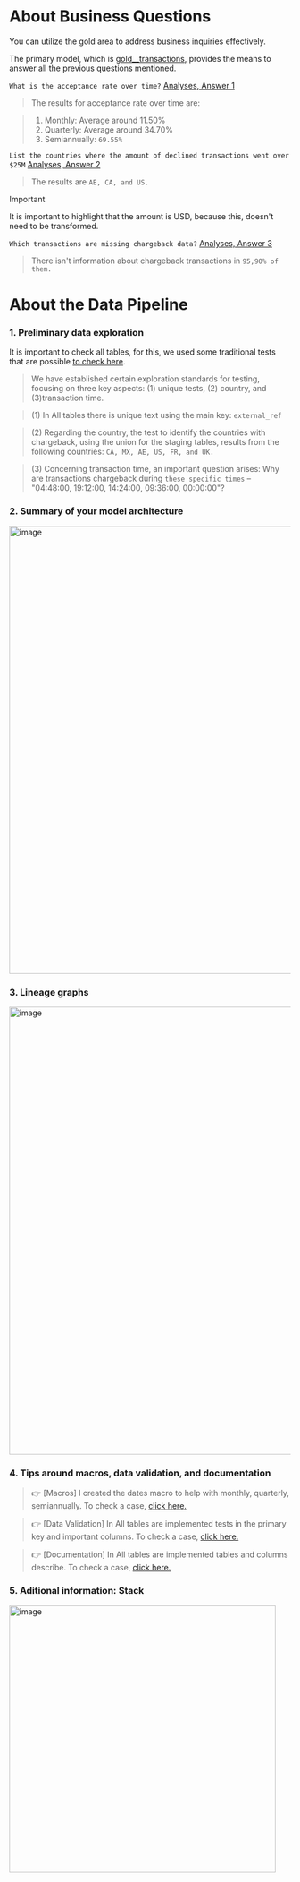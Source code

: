 # About Business Questions

You can utilize the gold area to address business inquiries effectively. 

The primary model, which is [gold__transactions](models/gold/gold__transactions.sql), provides the means to answer all the previous questions mentioned.

 `What is the acceptance rate over time?` [Analyses, Answer 1](analyses/answer_1_acceptance_rate_over_time.sql)

> The results for acceptance rate over time are:

> 1. Monthly: Average around 11.50%
> 2. Quarterly: Average around 34.70%
> 3. Semiannually: `69.55%`
  
 `List the countries where the amount of declined transactions went over $25M` [Analyses, Answer 2](analyses/answer_2_country_amount_declined_transac_over_25M.sql)

> The results are `AE, CA, and US.`

> [!IMPORTANT]
> It is important to highlight that the amount is USD, because this, doesn't need to be transformed.

 `Which transactions are missing chargeback data?` [Analyses, Answer 3](analyses/answer_3_transac_missing_chargeback.sql)

> There isn't information about chargeback transactions in `95,90% of them.`

# About the Data Pipeline

### 1. Preliminary data exploration

It is important to check all tables, for this, we used some traditional tests that are possible [to check here](analyses/preliminary_data_exploration.sql).

> We have established certain exploration standards for testing, focusing on three key aspects: (1) unique tests, (2) country, and (3)transaction time.

> (1) In All tables there is unique text using the main key: `external_ref`

> (2) Regarding the country, the test to identify the countries with chargeback, using the union for the staging tables, results from the following countries: `CA, MX, AE, US, FR, and UK.`

> (3) Concerning transaction time, an important question arises: Why are transactions chargeback during `these specific times` – "04:48:00, 19:12:00, 14:24:00, 09:36:00, 00:00:00"?

### 2. Summary of your model architecture

<img width="800" alt="image" src="https://github.com/geanpannellini/funds-connector/assets/70926945/4fcc5ff4-131f-41bd-8ef9-de25c1879296">
 
### 3. Lineage graphs

<img width="800" alt="image" src="https://github.com/geanpannellini/funds-connector/assets/70926945/21b35853-b502-4d30-ae4d-4f18c36de32b">

### 4. Tips around macros, data validation, and documentation

> :point_right: [Macros] I created the dates macro to help with monthly, quarterly, semiannually. To check a case, [click here.](macros/dates.sql)

> :point_right: [Data Validation] In All tables are implemented tests in the primary key and important columns. To check a case, [click here.](models/staging/schema.yml)

> :point_right: [Documentation] In All tables are implemented tables and columns describe. To check a case, [click here.](models/marts/schema.yml)

### 5. Aditional information: Stack

<img width="477" alt="image" src="https://github.com/geanpannellini/funds-connector/assets/70926945/c6814ff5-66b5-4aa1-97b0-479368a69ce1">

